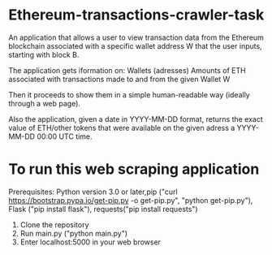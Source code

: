 # Ethereum-transactions-crawler-task
An application that allows a user to view transaction data from the Ethereum blockchain associated with a specific wallet address W that the user inputs, starting with block B. 

The application gets iformation on:
    Wallets (adresses)
    Amounts of ETH associated with transactions made to and from the given Wallet W 

Then it proceeds to show them in a simple human-readable way (ideally through a web page).

Also the application, given a date in YYYY-MM-DD format, returns the exact value of ETH/other tokens that were available on the given adress a YYYY-MM-DD 00:00 UTC time.

# To run this web scraping application 
Prerequisites: Python version 3.0 or later,pip ("curl https://bootstrap.pypa.io/get-pip.py -o get-pip.py", "python get-pip.py"), Flask ("pip install flask"), requests("pip install requests")

1. Clone the repository
3. Run main.py ("python main.py")
4. Enter localhost:5000 in your web browser